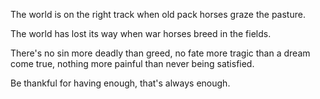 The world is on the right track
when old pack horses graze the pasture.

The world has lost its way
when war horses breed in the fields.

There's no sin more deadly than greed,
no fate more tragic than a dream come true,
nothing more painful than never being satisfied.

Be thankful for having enough,
that's always enough.
